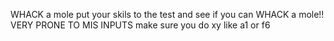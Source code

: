 WHACK a mole
put your skils to the test and see if you can WHACK a mole!!
VERY PRONE TO MIS INPUTS
make sure you do xy like a1 or f6
